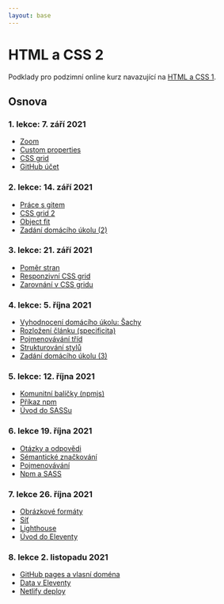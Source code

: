 ```yaml
---
layout: base
---
```


# HTML a CSS 2

Podklady pro podzimní online kurz navazující na [HTML a CSS 1](https://www.czechitas.cz/kurzy/html-a-css-1).

## Osnova

### 1. lekce: 7. září 2021

- [Zoom](zoom-breakout-rooms)
- [Custom properties](custom-properties)
- [CSS grid](css-grid)
- [GitHub účet](github-ucet)

### 2. lekce: 14. září 2021

- [Práce s gitem](prace-s-gitem)
- [CSS grid 2](css-grid-2)
- [Object fit](object-fit)
- [Zadání domácího úkolu (2)](domaci-ukol-2)

### 3. lekce: 21. září 2021

- [Poměr stran](pomer-stran)
- [Responzivní CSS grid](css-grid-responzivni)
- [Zarovnání v CSS gridu](css-grid-zarovnani)

### 4. lekce: 5. října 2021

- [Vyhodnocení domácího úkolu: Šachy](vyhodnoceni-domaciho-ukolu-sachy)
- [Rozložení článku (specificita)](rozlozeni-clanku)
- [Pojmenovávání tříd](BEM)
- [Strukturování stylů](strukturovani-stylu)
- [Zadání domácího úkolu (3)](domaci-ukol-3)

### 5. lekce: 12. října 2021

- [Komunitní balíčky (npmjs)](npmjs)
- [Příkaz npm](npm)
- [Úvod do SASSu](uvod-do-sassu)

### 6. lekce 19. října 2021

- [Otázky a odpovědi](otazky-a-odpovedi-6-lekce)
- [Sémantické značkování](semanticke-znackovani)
- [Pojmenovávání](pojmenovavani)
- [Npm a SASS](npm-a-sass)

### 7. lekce 26. října 2021

- [Obrázkové formáty](obrazkove-formaty)
- [Síť](sit)
- [Lighthouse](lighthouse)
- [Úvod do Eleventy](uvod-do-eleventy)

### 8. lekce 2. listopadu 2021

- [GitHub pages a vlasní doména](github-pages-a-vlastni-domena)
- [Data v Eleventy](data-v-eleventy)
- [Netlify deploy](netlify-deploy)
<!-- - [Zadání domácího úkolu (4)](domaci-ukol-4) -->

<!-- ### 9. lekce 9. listopadu 2021 -->

<!-- - [CSS jednotky](css-jednotky) -->
<!-- - [Netlify CMS](netlify-cms) -->

